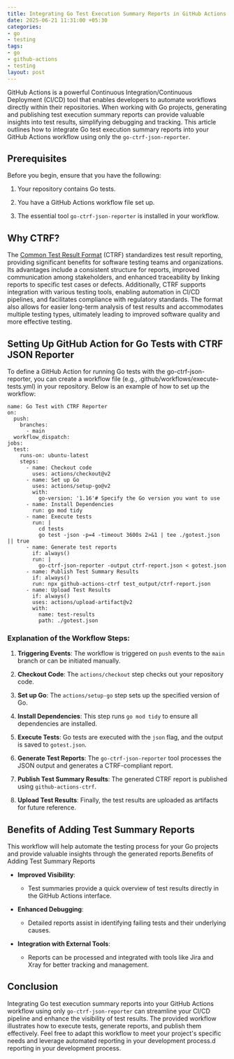 ```yaml
---
title: Integrating Go Test Execution Summary Reports in GitHub Actions
date: 2025-06-21 11:31:00 +05:30
categories:
- go
- testing
tags:
- go
- github-actions
- testing
layout: post
---
```


GitHub Actions is a powerful Continuous Integration/Continuous Deployment (CI/CD) tool that enables developers to automate workflows directly within their repositories. When working with Go projects, generating and publishing test execution summary reports can provide valuable insights into test results, simplifying debugging and tracking. This article outlines how to integrate Go test execution summary reports into your GitHub Actions workflow using only the `go-ctrf-json-reporter`.

## **Prerequisites**

Before you begin, ensure that you have the following:

1. Your repository contains Go tests.

2. You have a GitHub Actions workflow file set up.

3. The essential tool `go-ctrf-json-reporter` is installed in your workflow.

## **Why CTRF?**

The [Common Test Result Format](https://ctrf.io/) (CTRF) standardizes test result reporting, providing significant benefits for software testing teams and organizations. Its advantages include a consistent structure for reports, improved communication among stakeholders, and enhanced traceability by linking reports to specific test cases or defects. Additionally, CTRF supports integration with various testing tools, enabling automation in CI/CD pipelines, and facilitates compliance with regulatory standards. The format also allows for easier long-term analysis of test results and accommodates multiple testing types, ultimately leading to improved software quality and more effective testing.


## **Setting Up GitHub Action for Go Tests with CTRF JSON Reporter**

To define a GitHub Action for running Go tests with the go-ctrf-json-reporter, you can create a workflow file (e.g., .github/workflows/execute-tests.yml) in your repository. Below is an example of how to set up the workflow:

    name: Go Test with CTRF Reporter
    on:
      push:
        branches:
          - main
      workflow_dispatch:
    jobs:
      test:
        runs-on: ubuntu-latest
        steps:
          - name: Checkout code
            uses: actions/checkout@v2
          - name: Set up Go
            uses: actions/setup-go@v2
            with:
              go-version: '1.16'# Specify the Go version you want to use
          - name: Install Dependencies
            run: go mod tidy
          - name: Execute tests
            run: |
              cd tests
              go test -json -p=4 -timeout 3600s 2>&1 | tee ./gotest.json || true
          - name: Generate test reports
            if: always()
            run: |
              go-ctrf-json-reporter -output ctrf-report.json < gotest.json
          - name: Publish Test Summary Results
            if: always()
            run: npx github-actions-ctrf test_output/ctrf-report.json
          - name: Upload Test Results
            if: always()
            uses: actions/upload-artifact@v2
            with:
              name: test-results
              path: ./gotest.json

### **Explanation of the Workflow Steps:**

1. **Triggering Events**: The workflow is triggered on `push` events to the `main` branch or can be initiated manually.

2. **Checkout Code**: The `actions/checkout` step checks out your repository code.

3. **Set up Go**: The `actions/setup-go` step sets up the specified version of Go.

4. **Install Dependencies**: This step runs `go mod tidy` to ensure all dependencies are installed.

5. **Execute Tests**: Go tests are executed with the `json` flag, and the output is saved to `gotest.json`.

6. **Generate Test Reports**: The `go-ctrf-json-reporter` tool processes the JSON output and generates a CTRF-compliant report.

7. **Publish Test Summary Results**: The generated CTRF report is published using `github-actions-ctrf`.

8. **Upload Test Results**: Finally, the test results are uploaded as artifacts for future reference.

## **Benefits of Adding Test Summary Reports**

This workflow will help automate the testing process for your Go projects and provide valuable insights through the generated reports.Benefits of Adding Test Summary Reports

* **Improved Visibility**:

  * Test summaries provide a quick overview of test results directly in the GitHub Actions interface.

* **Enhanced Debugging**:

  * Detailed reports assist in identifying failing tests and their underlying causes.

* **Integration with External Tools**:

  * Reports can be processed and integrated with tools like Jira and Xray for better tracking and management.

## **Conclusion**

Integrating Go test execution summary reports into your GitHub Actions workflow using only `go-ctrf-json-reporter` can streamline your CI/CD pipeline and enhance the visibility of test results. The provided workflow illustrates how to execute tests, generate reports, and publish them effectively. Feel free to adapt this workflow to meet your project's specific needs and leverage automated reporting in your development process.d reporting in your development process.